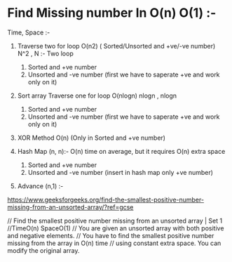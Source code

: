 # Find Missing number In O(n) O(1) :-
Time, Space :-

1. Traverse two for loop O(n2) ( Sorted/Unsorted and +ve/-ve number)
    N^2 , N :- Two loop
    1. Sorted and +ve number
    2. Unsorted and -ve number (first we have to saperate +ve and work only on it)
2. Sort array Traverse one for loop O(nlogn)
    nlogn , nlogn
    1. Sorted and +ve number
    2. Unsorted and -ve number (first we have to saperate +ve and work only on it)
3. XOR Method  O(n) (Only in Sorted and +ve number)

4. Hash Map (n, n):- O(n) time on average, but it requires O(n) extra space
    1. Sorted and +ve number
    2. Unsorted and -ve number (insert in hash map only +ve number)
5. Advance (n,1) :-

https://www.geeksforgeeks.org/find-the-smallest-positive-number-missing-from-an-unsorted-array/?ref=gcse






// Find the smallest positive number missing from an unsorted array | Set 1
//TimeO(n) SpaceO(1)
// You are given an unsorted array with both positive and negative elements. 
// You have to find the smallest positive number missing from the array in O(n) time 
// using constant extra space. You can modify the original array.